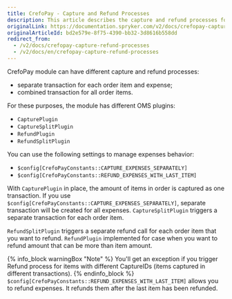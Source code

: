 ```yaml
---
title: CrefoPay - Capture and Refund Processes
description: This article describes the capture and refund processes for the Crefopay module in Spryker Commerce OS.
originalLink: https://documentation.spryker.com/v2/docs/crefopay-capture-refund-processes
originalArticleId: bd2e579e-8f75-4390-bb32-3d8616b558dd
redirect_from:
  - /v2/docs/crefopay-capture-refund-processes
  - /v2/docs/en/crefopay-capture-refund-processes
---
```


CrefoPay module can have different capture and refund processes:

* separate transaction for each order item and expense;
* combined transaction for all order items.

For these purposes, the module has different OMS plugins:

* `CapturePlugin`
* `CaptureSplitPlugin`
* `RefundPlugin`
* `RefundSplitPlugin`

You can use the following settings to manage expenses behavior:

* `$config[CrefoPayConstants::CAPTURE_EXPENSES_SEPARATELY]`
* `$config[CrefoPayConstants::REFUND_EXPENSES_WITH_LAST_ITEM]`

With `CapturePlugin` in place, the amount of items in order is captured as one transaction. If you use `$config[CrefoPayConstants::CAPTURE_EXPENSES_SEPARATELY]`, separate transaction will be created for all expenses. `CaptureSplitPlugin` triggers a separate transaction for each order item.

`RefundSplitPlugin` triggers a separate refund call for each order item that you want to refund. `RefundPlugin` implemented for case when you want to refund amount that can be more than item amount.

{% info_block warningBox "Note" %}
You'll get an exception if you trigger Refund process for items with different CaptureIDs (items captured in different transactions).
{% endinfo_block %}
`$config[CrefoPayConstants::REFUND_EXPENSES_WITH_LAST_ITEM]` allows you to refund expenses. It refunds them after the last item has been refunded.
